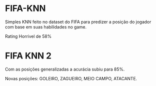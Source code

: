 # FIFA-KNN
Simples KNN feito no dataset do FIFA para predizer a posição do jogador com base em suas habilidades no game. 

Rating Horrivel de 58%

# FIFA KNN 2 
Com as posições generalizadas a acurácia subiu para 85%. 

Novas posições: GOLEIRO, ZAGUEIRO, MEIO CAMPO, ATACANTE.


